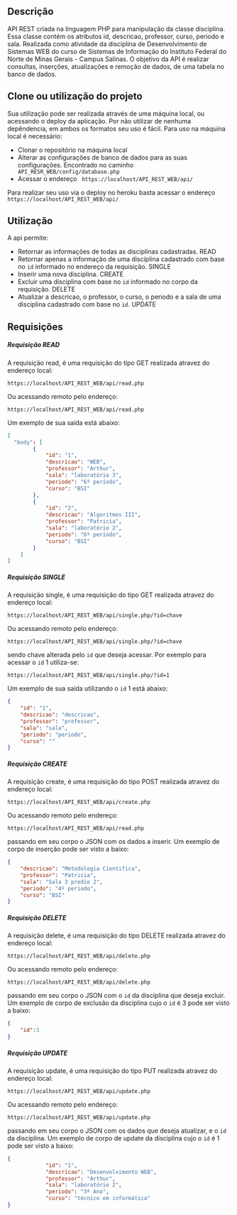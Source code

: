 ## Descrição
API REST criada na linguagem PHP para manipulação da classe disciplina. Essa classe contém os atributos id, descricao, professor, curso, periodo e sala.
Realizada como atividade da disciplina de Desenvolvimento de Sistemas WEB do curso de Sistemas de Informação do Instituto Federal do Norte de Minas Gerais - Campus Salinas.
O objetivo da API é realizar consultas, inserções, atualizações e remoção de dados, de uma tabela no banco de dados.

## Clone ou utilização do projeto

Sua utilização pode ser realizada através de uma máquina local, ou acessando o deploy da aplicação. Por não utilizar de nenhuma depêndencia, em ambos os formatos seu uso é fácil.
Para uso na máquina local é necessário: 
- Clonar o repositório na máquina local
- Alterar as configurações de banco de dados para as suas configurações. Encontrado no caminho ``` API_RESR_WEB/config/database.php``` 
- Acessar o endereço ``` https://localhost/API_REST_WEB/api/``` 
 

Para realizar seu uso via o deploy no heroku basta acessar o endereço ``` https://localhost/API_REST_WEB/api/``` 
 
## Utilização

A api permite:
- Retornar as informações de todas as disciplinas cadastradas. READ
- Retornar apenas a informação de uma disciplina cadastrado com base no `id` informado no endereço da requisição. SINGLE
- Inserir uma nova disciplina. CREATE
- Excluir uma disciplina com base no `id` informado no corpo da requisição. DELETE
- Atualizar a descricao, o professor, o curso, o periodo e a sala de uma disciplina cadastrado com base no `id`. UPDATE


## Requisições
##### Requisição READ
A requisição read, é uma requisição do tipo GET realizada atravez do endereço local:
``` 
https://localhost/API_REST_WEB/api/read.php
``` 
Ou acessando remoto pelo endereço:
``` 
https://localhost/API_REST_WEB/api/read.php
``` 
Um exemplo de sua saída está abaixo:
```json
[
  "body": [
        {
            "id": "1",
            "descricao": "WEB",
            "professor": "Arthur",
            "sala": "laboratório 3",
            "periodo": "6º período",
            "curso": "BSI"
        },
        {
            "id": "2",
            "descricao": "Algoritmos III",
            "professor": "Patricia",
            "sala": "laboratório 2",
            "periodo": "6º período",
            "curso": "BSI"
        }
    ]
]
```

##### Requisição SINGLE

A requisição single, é uma requisição do tipo GET realizada atravez do endereço local:
``` 
https://localhost/API_REST_WEB/api/single.php/?id=chave
``` 
Ou acessando remoto pelo endereço:
``` 
https://localhost/API_REST_WEB/api/single.php/?id=chave
``` 
sendo chave alterada pelo `id` que deseja acessar. Por exemplo para acessar o `id` 1 utiliza-se:
``` 
https://localhost/API_REST_WEB/api/single.php/?id=1
``` 
Um exemplo de sua saída utilizando o `id` 1 está abaixo:
```json
{
    "id": "1",
    "descricao": "descricao",
    "professor": "professor",
    "sala": "sala",
    "periodo": "periodo",
    "curso": ""
}
```

##### Requisição CREATE

A requisição create, é uma requisição do tipo POST realizada atravez do endereço local:
``` 
https://localhost/API_REST_WEB/api/create.php
``` 
Ou acessando remoto pelo endereço:
``` 
https://localhost/API_REST_WEB/api/read.php
``` 
passando em seu corpo o JSON com os dados a inserir.
Um exemplo de corpo de inserção pode ser visto a baixo:
```json
{
    "descricao": "Metodologia Cientifica",
    "professor": "Patricia",
    "sala": "Sala 3 predio 2",
    "periodo": "4º periodo",
    "curso": "BSI"
}
```

##### Requisição DELETE

A requisição delete, é uma requisição do tipo DELETE realizada atravez do endereço local:
``` 
https://localhost/API_REST_WEB/api/delete.php
``` 
Ou acessando remoto pelo endereço:
``` 
https://localhost/API_REST_WEB/api/delete.php
``` 
passando em seu corpo o JSON com o `id` da disciplina que deseja excluir.
Um exemplo de corpo de exclusão da disciplina cujo o `id` é 3 pode ser visto a baixo:
```json
{
    "id":3
}
```

##### Requisição UPDATE

A requisição update, é uma requisição do tipo PUT realizada atravez do endereço local:
``` 
https://localhost/API_REST_WEB/api/update.php
``` 
Ou acessando remoto pelo endereço:
``` 
https://localhost/API_REST_WEB/api/update.php
``` 
passando em seu corpo o JSON com os dados que deseja atualizar, e o `id` da disciplina.
Um exemplo de corpo de update da disciplina cujo o `id` é 1 pode ser visto a baixo:
```json
{
            "id": "1",
            "descricao": "Desenvolvimento WEB",
            "professor": "Arthur",
            "sala": "laboratório 2",
            "periodo": "3º Ano",
            "curso": "técnico em informática"
}
```



